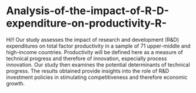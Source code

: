 # Analysis-of-the-impact-of-R-D-expenditure-on-productivity-R-
Hi!! 
Our study assesses the impact of research and development (R&D) expenditures on total factor productivity in a sample of 71 upper-middle and high-income countries. 
Productivity will be defined here as a measure of technical progress and therefore of innovation, especially process innovation. Our study then examines the potential determinants of technical progress. The results obtained provide insights into the role of R&D investment policies in stimulating competitiveness and therefore economic growth.
